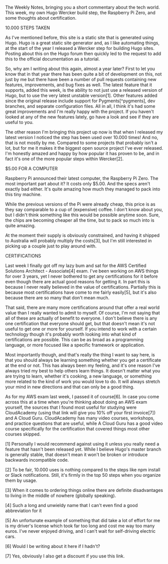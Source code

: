 The Weekly Notes, bringing you a short commentary about the tech world. This week, my own Hugo Wercker build step, the Raspberry Pi Zero, and some thoughts about certification.



10.000 STEPS TAKEN


As I've mentioned before, this site is a static site that is generated using Hugo. Hugo is a great static site generator and, as I like automating things, at the start of the year I released a Wercker step for building Hugo sites. Posting about this on the Hugo forum then quickly led to the request to add this to the official documentation as a tutorial.

So, why am I writing about this again, almost a year later? First to let you know that in that year there has been quite a bit of development on this, not just by me but there have been a number of pull requests containing new features, improvements, and bug fixes as well. The latest feature that it supports, added this week, is the ability to not just use a released version of Hugo, but to use the very latest unstable version[1]. Other features added since the original release include support for Pygments[^pygments], dev branches, and separate configuration files. All in all, I think it's had some great improvements and I'm really happy with the project. If you haven't looked at any of the new features lately, go have a look and see if they are useful to you.

The other reason I'm bringing this project up now is that when I released my latest version I noticed the step has been used over 10.000 times! And no, that is not mostly by me. Compared to some projects that probably isn't a lot, but for me it makes it the biggest open source project I've ever released. I'm honestly amazed and happy by how popular it has proven to be, and in fact it's one of the more popular steps within Wercker[2].



$5.00 FOR A COMPUTER


Raspberry Pi announced their latest computer, the Raspberry Pi Zero. The most important part about it? It costs only $5.00. And the specs aren't exactly bad either. It's quite amazing how much they managed to pack into this tiny machine.

While the previous versions of the Pi were already cheap, this price is as they say comparable to a cup of (expensive) coffee. I don't know about you, but I didn't think something like this would be possible anytime soon. Sure, the chips are becoming cheaper all the time, but to pack so much into is quite amazing.

At the moment their supply is obviously constrained, and having it shipped to Australia will probably multiply the costs[3], but I'm still interested in picking up a couple just to play around with.



CERTIFICATIONS


Last week I finally got off my lazy bum and sat for the AWS Certified Solutions Architect - Associate[4] exam. I've been working on AWS things for over 3 years, yet I never bothered to get any certifications for it before even though there are actual good reasons for getting it. In part this is because I never really believed in the value of certifications. Partially this is because most certifications have come to me fairly easily[5], but it's also because there are so many that don't mean much.

That said, there are many more certifications around that offer a real world value than I really wanted to admit to myself. Of course, I'm not saying that all of these are actually of benefit to everyone. I don't believe there is any one certification that everyone should get, but that doesn't mean it's not useful to get one or more for yourself. If you intend to work with a certain technology though it's probably worth looking into what kind of certifications are possible. This can be as broad as a programming language, or more focused like a specific framework or application.

Most importantly though, and that's really the thing I want to say here, is that you should always be learning something whether you get a certificate at the end or not. This has always been my feeling, and it's one reason I've always tried my best to help others learn things. It doesn't matter what you are trying to learn, whether it's cooking, a new language, or something more related to the kind of work you would love to do. It will always stretch your mind in new directions and that can only be a good thing.

As for my AWS exam last week, I passed it of course[6]. In case you come across this at a time when you're thinking about doing an AWS exam yourself, the sources that I found most useful for studying were CloudAcademy (using that link will give you 10% off your first invoice[7]) and A Cloud Guru. CloudAcademy has many video courses, workshops, and practice questions that are useful, while A Cloud Guru has a good video course specifically for the certification that covered things most other courses skipped.

[1] Personally I would recommend against using it unless you really need a feature that hasn't been released yet. While I believe Hugo's master branch is generally stable, that doesn't mean it won't be broken or introduce backwards incompatible code.

[2] To be fair, 10.000 uses is nothing compared to the steps like npm install or Slack notifications. Still, it's firmly in the top 50 steps when you organize them by usage.

[3] When it comes to ordering things online there are definite disadvantages to living in the middle of nowhere (globally speaking).

[4] Such a long and unwieldy name that I can't even find a good abbreviation for it

[5] An unfortunate example of something that did take a lot of effort for me is my driver's license which took far too long and cost me way too many euros. I've never enjoyed driving, and I can't wait for self-driving electric cars.

[6] Would I be writing about it here if I hadn't?

[7] Yes, obviously I also get a discount if you use this link.
